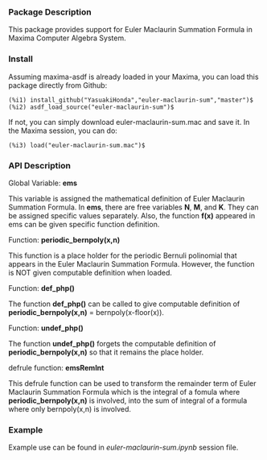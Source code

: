 ### Package Description

This package provides support for Euler Maclaurin Summation Formula in Maxima Computer Algebra System.

### Install

Assuming maxima-asdf is already loaded in your Maxima, you can load this package directly from Github:

	(%i1) install_github("YasuakiHonda","euler-maclaurin-sum","master")$
	(%i2) asdf_load_source("euler-maclaurin-sum")$
    
If not, you can simply download euler-maclaurin-sum.mac and save it. In the Maxima session, you can do:

	(%i3) load("euler-maclaurin-sum.mac")$
    

### API Description

Global Variable: **ems**

This variable is assigned the mathematical definition of Euler Maclaurin Summation Formula.
In **ems**, there are free variables **N**, **M**, and **K**. They can be assigned specific values separately.
Also, the function **f(x)** appeared in ems can be given specific function definition.


Function: **periodic_bernpoly(x,n)**

This function is a place holder for the periodic Bernuli polinomial that appears in the Euler Maclaurin Summation Formula. However, the function is NOT given computable definition when loaded.


Function: **def_php()**

The function **def_php()** can be called to give computable definition of **periodic_bernpoly(x,n)** = bernpoly(x-floor(x)).


Function: **undef_php()**

The function **undef_php()** forgets the computable definition of **periodic_bernpoly(x,n)** so that it remains the place holder.


defrule function: **emsRemInt**

This defrule function can be used to transform the remainder term of Euler Maclaurin Summation Formula which is the integral of a fomula where **periodic_bernpoly(x,n)** is involved, into the sum of integral of a formula where only bernpoly(x,n) is involved. 


### Example
Example use can be found in *euler-maclaurin-sum.ipynb* session file.
